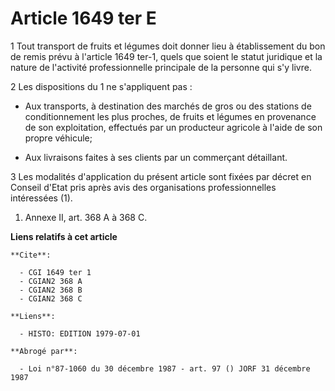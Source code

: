 # Article 1649 ter E

1  Tout transport de fruits et légumes doit donner lieu à établissement du bon de remis prévu à l'article 1649 ter-1, quels
que soient le statut juridique et la nature de l'activité professionnelle principale de la personne qui s'y livre.

2  Les dispositions du 1 ne s'appliquent pas :

- Aux transports, à destination des marchés de gros ou des stations de conditionnement les plus proches, de fruits et légumes
en provenance de son exploitation, effectués par un producteur agricole à l'aide de son propre véhicule;

- Aux livraisons faites à ses clients par un commerçant détaillant.

3  Les modalités d'application du présent article sont fixées par décret en Conseil d'Etat pris après avis des organisations
professionnelles intéressées (1).

1)  Annexe II, art. 368 A à 368 C.

**Liens relatifs à cet article**

	**Cite**:

	  - CGI 1649 ter 1
	  - CGIAN2 368 A
	  - CGIAN2 368 B
	  - CGIAN2 368 C

	**Liens**:

	  - HISTO: EDITION 1979-07-01

	**Abrogé par**:

	  - Loi n°87-1060 du 30 décembre 1987 - art. 97 () JORF 31 décembre 1987
